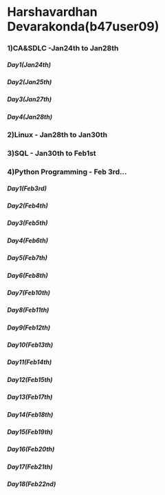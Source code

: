 # Harshavardhan Devarakonda(b47user09)

### 1)CA&SDLC            -Jan24th  to Jan28th
##### Day1(Jan24th)
##### Day2(Jan25th)
##### Day3(Jan27th)
##### Day4(Jan28th)

### 2)Linux              - Jan28th  to Jan30th


### 3)SQL                - Jan30th to Feb1st


### 4)Python Programming - Feb 3rd... 
##### Day1(Feb3rd)
##### Day2(Feb4th)
##### Day3(Feb5th)
##### Day4(Feb6th)
##### Day5(Feb7th)
##### Day6(Feb8th)
##### Day7(Feb10th)
##### Day8(Feb11th)
##### Day9(Feb12th)
##### Day10(Feb13th)
##### Day11(Feb14th)
##### Day12(Feb15th)
##### Day13(Feb17th)
##### Day14(Feb18th)
##### Day15(Feb19th)
##### Day16(Feb20th)
##### Day17(Feb21th)
##### Day18(Feb22nd)